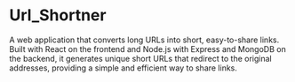 # Url_Shortner
A web application that converts long URLs into short, easy-to-share links. Built with React on the frontend and Node.js with Express and MongoDB on the backend, it generates unique short URLs that redirect to the original addresses, providing a simple and efficient way to share links.
